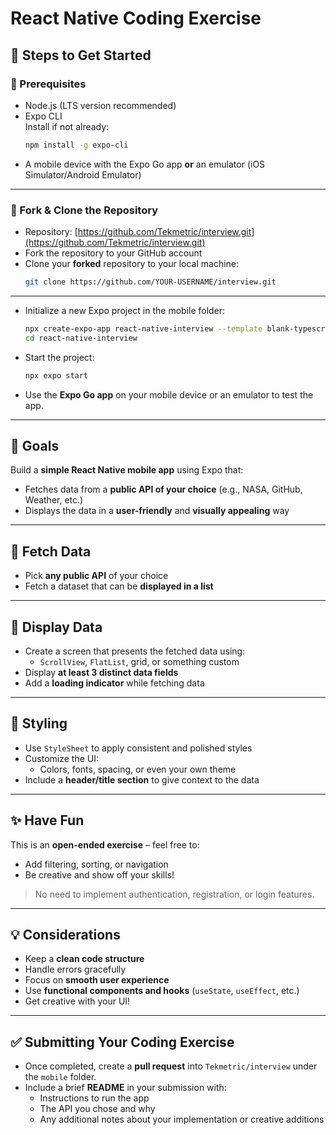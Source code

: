# React Native Coding Exercise

## 🚀 Steps to Get Started

### 🔧 Prerequisites
- Node.js (LTS version recommended)
- Expo CLI  
  Install if not already:  
  ```bash
  npm install -g expo-cli
  ```
- A mobile device with the Expo Go app **or** an emulator (iOS Simulator/Android Emulator)

---

### 📁 Fork & Clone the Repository

- Repository: [https://github.com/Tekmetric/interview.git](https://github.com/Tekmetric/interview.git)
- Fork the repository to your GitHub account
- Clone your **forked** repository to your local machine:
  ```bash
  git clone https://github.com/YOUR-USERNAME/interview.git
  ```

---

- Initialize a new Expo project in the mobile folder:
  ```bash
  npx create-expo-app react-native-interview --template blank-typescript
  cd react-native-interview
  ```

- Start the project:
  ```bash
  npx expo start
  ```

- Use the **Expo Go app** on your mobile device or an emulator to test the app.

---

## 🎯 Goals

Build a **simple React Native mobile app** using Expo that:

- Fetches data from a **public API of your choice** (e.g., NASA, GitHub, Weather, etc.)
- Displays the data in a **user-friendly** and **visually appealing** way

---

## 📡 Fetch Data

- Pick **any public API** of your choice  
- Fetch a dataset that can be **displayed in a list**

---

## 📱 Display Data

- Create a screen that presents the fetched data using:
  - `ScrollView`, `FlatList`, grid, or something custom
- Display **at least 3 distinct data fields**
- Add a **loading indicator** while fetching data

---

## 🎨 Styling

- Use `StyleSheet` to apply consistent and polished styles
- Customize the UI:
  - Colors, fonts, spacing, or even your own theme
- Include a **header/title section** to give context to the data

---

## ✨ Have Fun

This is an **open-ended exercise** – feel free to:

- Add filtering, sorting, or navigation
- Be creative and show off your skills!

> No need to implement authentication, registration, or login features.

---

## 💡 Considerations

- Keep a **clean code structure**
- Handle errors gracefully
- Focus on **smooth user experience**
- Use **functional components and hooks** (`useState`, `useEffect`, etc.)
- Get creative with your UI!

---

## ✅ Submitting Your Coding Exercise

- Once completed, create a **pull request** into `Tekmetric/interview` under the `mobile` folder.
- Include a brief **README** in your submission with:
  - Instructions to run the app
  - The API you chose and why
  - Any additional notes about your implementation or creative additions
